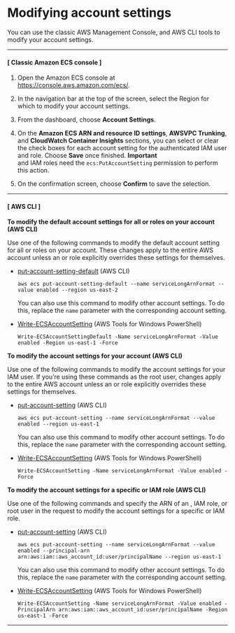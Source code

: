 # Modifying account settings<a name="ecs-modifying-longer-id-settings"></a>

You can use the classic AWS Management Console, and AWS CLI tools to modify your account settings\.

------
#### [ Classic Amazon ECS console ]

1. Open the Amazon ECS console at [https://console\.aws\.amazon\.com/ecs/](https://console.aws.amazon.com/ecs/)\.

1. In the navigation bar at the top of the screen, select the Region for which to modify your account settings\.

1. From the dashboard, choose **Account Settings**\.

1. On the **Amazon ECS ARN and resource ID settings**, **AWSVPC Trunking**, and **CloudWatch Container Insights** sections, you can select or clear the check boxes for each account setting for the authenticated IAM user and role\. Choose **Save** once finished\.
**Important**  
 and IAM roles need the `ecs:PutAccountSetting` permission to perform this action\.

1. On the confirmation screen, choose **Confirm** to save the selection\.

------
#### [ AWS CLI ]

**To modify the default account settings for all or roles on your account \(AWS CLI\)**

Use one of the following commands to modify the default account setting for all or roles on your account\. These changes apply to the entire AWS account unless an or role explicitly overrides these settings for themselves\.
+ [put\-account\-setting\-default](https://docs.aws.amazon.com/cli/latest/reference/ecs/put-account-setting-default.html) \(AWS CLI\)

  ```
  aws ecs put-account-setting-default --name serviceLongArnFormat --value enabled --region us-east-2
  ```

  You can also use this command to modify other account settings\. To do this, replace the `name` parameter with the corresponding account setting\.
+ [Write\-ECSAccountSetting](https://docs.aws.amazon.com/powershell/latest/reference/items/Write-ECSAccountSetting.html) \(AWS Tools for Windows PowerShell\)

  ```
  Write-ECSAccountSettingDefault -Name serviceLongArnFormat -Value enabled -Region us-east-1 -Force
  ```

**To modify the account settings for your account \(AWS CLI\)**

Use one of the following commands to modify the account settings for your IAM user\. If you’re using these commands as the root user, changes apply to the entire AWS account unless an or role explicitly overrides these settings for themselves\.
+ [put\-account\-setting](https://docs.aws.amazon.com/cli/latest/reference/ecs/put-account-setting.html) \(AWS CLI\)

  ```
  aws ecs put-account-setting --name serviceLongArnFormat --value enabled --region us-east-1
  ```

  You can also use this command to modify other account settings\. To do this, replace the `name` parameter with the corresponding account setting\.
+ [Write\-ECSAccountSetting](https://docs.aws.amazon.com/powershell/latest/reference/items/Write-ECSAccountSetting.html) \(AWS Tools for Windows PowerShell\)

  ```
  Write-ECSAccountSetting -Name serviceLongArnFormat -Value enabled -Force
  ```

**To modify the account settings for a specific or IAM role \(AWS CLI\)**

Use one of the following commands and specify the ARN of an , IAM role, or root user in the request to modify the account settings for a specific or IAM role\.
+ [put\-account\-setting](https://docs.aws.amazon.com/cli/latest/reference/ecs/put-account-setting.html) \(AWS CLI\)

  ```
  aws ecs put-account-setting --name serviceLongArnFormat --value enabled --principal-arn arn:aws:iam::aws_account_id:user/principalName --region us-east-1
  ```

  You can also use this command to modify other account settings\. To do this, replace the `name` parameter with the corresponding account setting\.
+ [Write\-ECSAccountSetting](https://docs.aws.amazon.com/powershell/latest/reference/items/Write-ECSAccountSetting.html) \(AWS Tools for Windows PowerShell\)

  ```
  Write-ECSAccountSetting -Name serviceLongArnFormat -Value enabled -PrincipalArn arn:aws:iam::aws_account_id:user/principalName -Region us-east-1 -Force
  ```

------